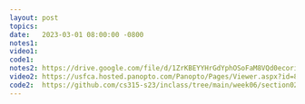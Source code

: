 ```yaml
---
layout: post
topics: 
date:   2023-03-01 08:00:00 -0800
notes1: 
video1: 
code1:
notes2: https://drive.google.com/file/d/1ZrKBEYYHrGdYphOSoFaM8VQd0ecoriI1/view?usp=share_link
video2: https://usfca.hosted.panopto.com/Panopto/Pages/Viewer.aspx?id=831fa349-314b-484a-ac18-af93011cd0b4
code2:  https://github.com/cs315-s23/inclass/tree/main/week06/section02
---
```

